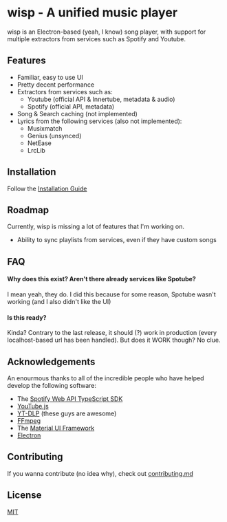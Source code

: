 
# wisp - A unified music player

wisp is an Electron-based (yeah, I know) song player, with support for multiple extractors from services such as Spotify and Youtube.

## Features

* Familiar, easy to use UI
* Pretty decent performance
* Extractors from services such as:
    * Youtube (official API & Innertube, metadata & audio)
    * Spotify (official API, metadata)
* Song & Search caching (not implemented)
* Lyrics from the following services (also not implemented):
    * Musixmatch
    * Genius (unsynced)
    * NetEase
    * LrcLib
## Installation

Follow the [Installation Guide](https://github.com/wizeshi/wisp/blob/master/docs/INSTALLATION_GUIDE.md)
## Roadmap

Currently, wisp is missing a lot of features that I'm working on.

* Ability to sync playlists from services, even if they have custom songs



## FAQ

#### Why does this exist? Aren't there already services like Spotube?
I mean yeah, they do. I did this because for some reason, Spotube wasn't working (and I also didn't like the UI) 

#### Is this ready?
Kinda? Contrary to the last release, it should (?) work in production (every localhost-based url has been handled). But does it WORK though? No clue.

## Acknowledgements
An enourmous thanks to all of the incredible people who have helped develop the following software:
* The [Spotify Web API TypeScript SDK](https://github.com/spotify/spotify-web-api-ts-sdk/)
* [YouTube.js](https://github.com/LuanRT/YouTube.js)
* [YT-DLP](https://github.com/yt-dlp/yt-dlp) (these guys are awesome)
* [FFmpeg](https://github.com/FFmpeg/FFmpeg)
* The [Material UI Framework](https://github.com/mui/material-ui)
* [Electron](https://github.com/electron/electron)
## Contributing

If you wanna contribute (no idea why), check out [contributing.md](https://github.com/wizeshi/wisp/blob/master/docs/CONTRIBUTING.md)


## License

[MIT](https://github.com/wizeshi/wisp/blob/master/LICENSE)
